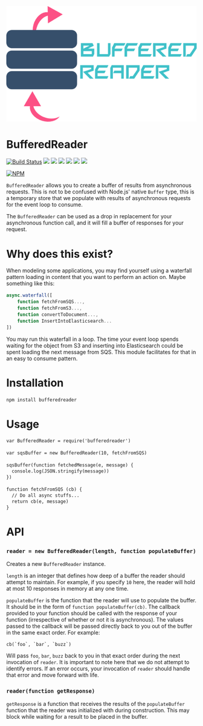 ![BufferedReader](./docs/logo.png)

# BufferedReader

[![Build Status](https://travis-ci.org/retrohacker/buffered-reader.png?branch=master)](https://travis-ci.org/retrohacker/buffered-reader) ![](https://img.shields.io/github/issues/retrohacker/buffered-reader.svg) ![](https://img.shields.io/npm/dm/bufferedreader.svg) ![](https://img.shields.io/npm/dt/bufferedreader.svg) ![](https://img.shields.io/npm/v/bufferedreader.svg) ![](https://img.shields.io/npm/l/bufferedreader.svg)  ![](https://img.shields.io/twitter/url/https/github.com/retrohacker/bufferedreader.svg?style=social)

[![NPM](https://nodei.co/npm/bufferedreader.png?downloads=true&downloadRank=true&stars=true)](https://nodei.co/npm/bufferedreader/)

`BufferedReader` allows you to create a buffer of results from asynchronous requests. This is not to be confused with Node.js' native `Buffer` type, this is a temporary store that we populate with results of asynchronous requests for the event loop to consume.

The `BufferedReader` can be used as a drop in replacement for your asynchronous function call, and it will fill a buffer of responses for your request.

# Why does this exist?

When modeling some applications, you may find yourself using a waterfall pattern loading in content that you want to perform an action on. Maybe something like this:

```js
async.waterfall([
    function fetchFromSQS...,
    function fetchFromS3...,
    function convertToDocument...,
    function InsertIntoElasticsearch...
])
```

You may run this waterfall in a loop. The time your event loop spends waiting for the object from S3 and inserting into Elasticsearch could be spent loading the next message from SQS. This module facilitates for that in an easy to consume pattern.

# Installation

`npm install bufferedreader`

# Usage

```
var BufferedReader = require('bufferedreader')

var sqsBuffer = new BufferedReader(10, fetchFromSQS)

sqsBuffer(function fetchedMessage(e, message) {
  console.log(JSON.stringify(message))
})

function fetchFromSQS (cb) {
  // Do all async stuffs...
  return cb(e, message)
}
```

# API

### `reader = new BufferedReader(length, function populateBuffer)`

Creates a new `BufferedReader` instance.

`length` is an integer that defines how deep of a buffer the reader should attempt to maintain. For example, if you specify `10` here, the reader will hold at most 10 responses in memory at any one time.

`populateBuffer` is the function that the reader will use to populate the buffer. It should be in the form of `function populateBuffer(cb)`. The callback provided to your function should be called with the response of your function (irrespective of whether or not it is asynchronous). The values passed to the callback will be passed directly back to you out of the buffer in the same exact order. For example:

```
cb(`foo`, `bar`, `buzz`)
```

Will pass `foo`, `bar`, `buzz` back to you in that exact order during the next invocation of `reader`. It is important to note here that we do not attempt to identify errors. If an error occurs, your invocation of `reader` should handle that error and move forward with life.

### `reader(function getResponse)`

`getResponse` is a function that receives the results of the `populateBuffer` function that the reader was initialized with during construction. This may block while waiting for a result to be placed in the buffer.
